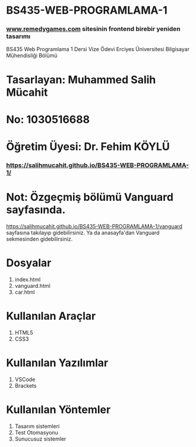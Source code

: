 # BS435-WEB-PROGRAMLAMA-1

### www.remedygames.com sitesinin frontend birebir yeniden tasarımı

BS435 Web Programlama 1 Dersi Vize Ödevi
Erciyes Üniversitesi Bilgisayar Mühendisliği Bölümü
# Tasarlayan: **Muhammed Salih Mücahit**
# No: 1030516688
# Öğretim Üyesi: Dr. Fehim KÖYLÜ

### https://salihmucahit.github.io/BS435-WEB-PROGRAMLAMA-1/

# Not: Özgeçmiş bölümü Vanguard sayfasında. 
https://salihmucahit.github.io/BS435-WEB-PROGRAMLAMA-1/vanguard   sayfasına takılayıp gidebilirsiniz. Ya da anasayfa'dan Vanguard sekmesinden gidebilirsiniz.

# Dosyalar
 1. index.html
 2. vanguard.html
 3. car.html

# Kullanılan Araçlar
 1. HTML5
 2. CSS3

# Kullanılan Yazılımlar
 1. VSCode
 2. Brackets

# Kullanılan Yöntemler
 1. Tasarım sistemleri
 2. Test Otomasyonu
 3. Sunucusuz sistemler
